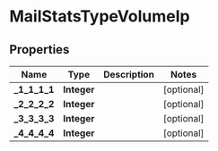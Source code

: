 

# MailStatsTypeVolumeIp


## Properties

| Name | Type | Description | Notes |
|------------ | ------------- | ------------- | -------------|
|**_1_1_1_1** | **Integer** |  |  [optional] |
|**_2_2_2_2** | **Integer** |  |  [optional] |
|**_3_3_3_3** | **Integer** |  |  [optional] |
|**_4_4_4_4** | **Integer** |  |  [optional] |



